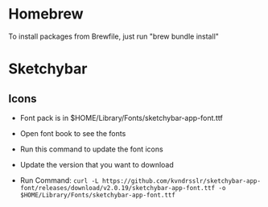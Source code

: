 # Homebrew
To install packages from Brewfile, just run "brew bundle install"

# Sketchybar
## Icons
- Font pack is in $HOME/Library/Fonts/sketchybar-app-font.ttf
- Open font book to see the fonts
- Run this command to update the font icons

- Update the version that you want to download

- Run Command: `curl -L https://github.com/kvndrsslr/sketchybar-app-font/releases/download/v2.0.19/sketchybar-app-font.ttf -o $HOME/Library/Fonts/sketchybar-app-font.ttf`

